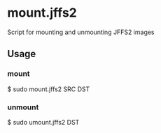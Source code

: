 # mount.jffs2
Script for mounting and unmounting JFFS2 images
## Usage
### mount
$ sudo mount.jffs2 SRC DST
### unmount
$ sudo umount.jffs2 DST
